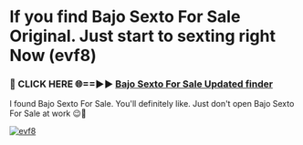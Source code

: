 # If you find Bajo Sexto For Sale Original. Just start to sexting right Now (evf8)

<h3>🔴 CLICK HERE 🌐==►► <a href="https://tinyurl.com/2s32jyrn" rel="nofollow">Bajo Sexto For Sale Updated finder</a></h3>

I found Bajo Sexto For Sale. You'll definitely like. Just don't open Bajo Sexto For Sale at work 😉💬

[![evf8](https://i.imgur.com/sZc9xG4.jpeg)](https://tinyurl.com/2s32jyrn)
